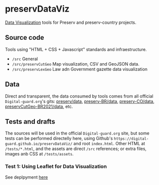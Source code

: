 # preservDataViz

[Data Visualization](https://en.wikipedia.org/wiki/Data_visualization) tools for Preserv and preserv-country projects.

## Source code

Tools using "HTML + CSS + Javascript" standards and infraestructure.

* `/src`  General
* `/src/preservCutGeo`  Map visualization, CSV and GeoJSON data.
* `/src/preservLexGeo`  Law adn Government gazette data visualization

## Data

Direct and transparent, the data consumed by tools comes from all official `Digital-guard.org`'s gits: [preserv/data](http://git.digital-guard.org/preserv/tree/main/data), [preserv-BR/data](http://git.digital-guard.org/preserv-BR/tree/main/data), [preserv-CO/data](http://git.digital-guard.org/preserv-CO/tree/main/data), [preservCutGeo-BR2021/data](http://git.digital-guard.org/preservCutGeo-BR2021/data), etc.

## Tests and drafts

The sources will be used in the official `Digital-guard.org` site, but some tests can be performed directelly here, using Github's `https://digital-guard.github.io/preservDataViz/` and root `index.html`. Other HTML at `/tests/*.html`, and the assets are direct `/src` references; or extra files, images anb CSS at `/tests/assets`.

### Test 1: Using Leaflet for Data Visualization

See deplpyment [here](https://digital-guard.github.io/preservDataViz/src/preservCutGeo/)
